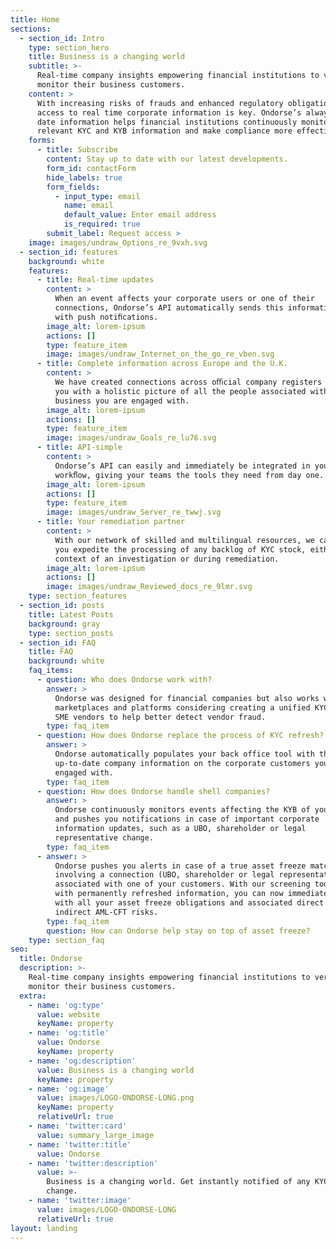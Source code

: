 ```yaml
---
title: Home
sections:
  - section_id: Intro
    type: section_hero
    title: Business is a changing world
    subtitle: >-
      Real-time company insights empowering financial institutions to verify and
      monitor their business customers.
    content: >
      With increasing risks of frauds and enhanced regulatory obligations,
      access to real time corporate information is key. Ondorse’s always up to
      date information helps financial institutions continuously monitor
      relevant KYC and KYB information and make compliance more effective.
    forms:
      - title: Subscribe
        content: Stay up to date with our latest developments.
        form_id: contactForm
        hide_labels: true
        form_fields:
          - input_type: email
            name: email
            default_value: Enter email address
            is_required: true
        submit_label: Request access >
    image: images/undraw_Options_re_9vxh.svg
  - section_id: features
    background: white
    features:
      - title: Real-time updates
        content: >
          When an event affects your corporate users or one of their
          connections, Ondorse’s API automatically sends this information to you
          with push notiﬁcations.
        image_alt: lorem-ipsum
        actions: []
        type: feature_item
        image: images/undraw_Internet_on_the_go_re_vben.svg
      - title: Complete information across Europe and the U.K.
        content: >
          We have created connections across oﬃcial company registers to provide
          you with a holistic picture of all the people associated with each
          business you are engaged with.
        image_alt: lorem-ipsum
        actions: []
        type: feature_item
        image: images/undraw_Goals_re_lu76.svg
      - title: API-simple
        content: >
          Ondorse’s API can easily and immediately be integrated in your
          workﬂow, giving your teams the tools they need from day one.
        image_alt: lorem-ipsum
        actions: []
        type: feature_item
        image: images/undraw_Server_re_twwj.svg
      - title: Your remediation partner
        content: >
          With our network of skilled and multilingual resources, we can help
          you expedite the processing of any backlog of KYC stock, either in the
          context of an investigation or during remediation.
        image_alt: lorem-ipsum
        actions: []
        image: images/undraw_Reviewed_docs_re_9lmr.svg
    type: section_features
  - section_id: posts
    title: Latest Posts
    background: gray
    type: section_posts
  - section_id: FAQ
    title: FAQ
    background: white
    faq_items:
      - question: Who does Ondorse work with?
        answer: >
          Ondorse was designed for financial companies but also works with
          marketplaces and platforms considering creating a unified KYC/KYB on
          SME vendors to help better detect vendor fraud.
        type: faq_item
      - question: How does Ondorse replace the process of KYC refresh?
        answer: >
          Ondorse automatically populates your back office tool with the most
          up-to-date company information on the corporate customers you are
          engaged with.
        type: faq_item
      - question: How does Ondorse handle shell companies?
        answer: >
          Ondorse continuously monitors events affecting the KYB of your users
          and pushes you notifications in case of important corporate
          information updates, such as a UBO, shareholder or legal
          representative change.
        type: faq_item
      - answer: >
          Ondorse pushes you alerts in case of a true asset freeze match
          involving a connection (UBO, shareholder or legal representative)
          associated with one of your customers. With our screening tool fed
          with permanently refreshed information, you can now immediately comply
          with all your asset freeze obligations and associated direct and
          indirect AML-CFT risks.
        type: faq_item
        question: How can Ondorse help stay on top of asset freeze?
    type: section_faq
seo:
  title: Ondorse
  description: >-
    Real-time company insights empowering financial institutions to verify and
    monitor their business customers.
  extra:
    - name: 'og:type'
      value: website
      keyName: property
    - name: 'og:title'
      value: Ondorse
      keyName: property
    - name: 'og:description'
      value: Business is a changing world
      keyName: property
    - name: 'og:image'
      value: images/LOGO-ONDORSE-LONG.png
      keyName: property
      relativeUrl: true
    - name: 'twitter:card'
      value: summary_large_image
    - name: 'twitter:title'
      value: Ondorse
    - name: 'twitter:description'
      value: >-
        Business is a changing world. Get instantly notified of any KYC and KYB
        change.
    - name: 'twitter:image'
      value: images/LOGO-ONDORSE-LONG
      relativeUrl: true
layout: landing
---
```

